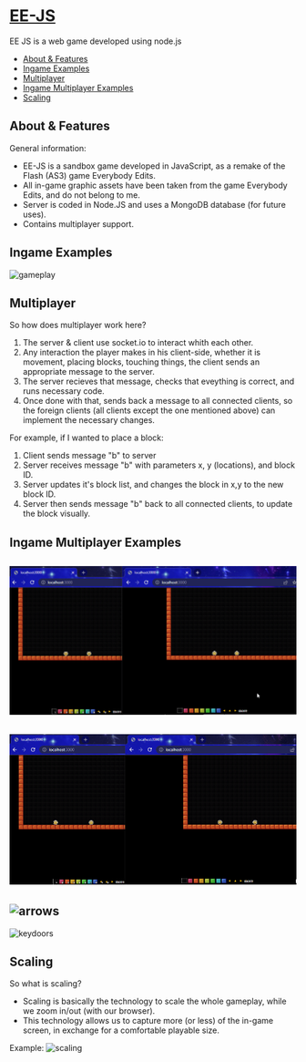 [EE-JS](https://github.com/TheLuciferX/EE-JS)
===============
EE JS is a web game developed using node.js

* [About & Features](#about--features)
* [Ingame Examples](#ingame-examples)
* [Multiplayer](#multiplayer)
* [Ingame Multiplayer Examples](#ingame-multiplayer-examples)
* [Scaling](#scaling)

## About & Features
General information:
* EE-JS is a sandbox game developed in JavaScript, as a remake of the Flash (AS3) game Everybody Edits.
* All in-game graphic assets have been taken from the game Everybody Edits, and do not belong to me.
* Server is coded in Node.JS and uses a MongoDB database (for future uses).
* Contains multiplayer support.

## Ingame Examples

![gameplay](https://github.com/TheLuciferX/EE-JS/blob/main/gifs/single-gameplay.gif)

## Multiplayer

So how does multiplayer work here?
1. The server & client use socket.io to interact whith each other.
2. Any interaction the player makes in his client-side, whether it is movement, placing blocks, touching things, the client sends an appropriate message to the server.
3. The server recieves that message, checks that eveything is correct, and runs necessary code.
4. Once done with that, sends back a message to all connected clients, so the foreign clients (all clients except the one mentioned above) can implement the necessary changes.

For example, if I wanted to place a block:
1. Client sends message "b" to server
2. Server receives message "b" with parameters x, y (locations), and block ID.
3. Server updates it's block list, and changes the block in x,y to the new block ID.
4. Server then sends message "b" back to all connected clients, to update the block visually.

## Ingame Multiplayer Examples

![movement](https://github.com/TheLuciferX/EE-JS/blob/main/gifs/multi-movement.gif)
----
![blocks](https://github.com/TheLuciferX/EE-JS/blob/main/gifs/multi-blocks.gif)
----
![arrows](https://github.com/TheLuciferX/EE-JS/blob/main/gifs/multi-arrows.gif)
----
![keydoors](https://github.com/TheLuciferX/EE-JS/blob/main/gifs/multi-keydoors.gif)

## Scaling

So what is scaling?
* Scaling is basically the technology to scale the whole gameplay, while we zoom in/out (with our browser).
* This technology allows us to capture more (or less) of the in-game screen, in exchange for a comfortable playable size.

Example:
![scaling](https://github.com/TheLuciferX/EE-JS/blob/main/gifs/single-scaling.gif)